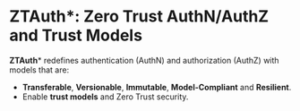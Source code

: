 # ZTAuth*: Zero Trust AuthN/AuthZ and Trust Models

**ZTAuth*** redefines authentication (AuthN) and authorization (AuthZ) with models that are:

- **Transferable**, **Versionable**, **Immutable**, **Model-Compliant** and **Resilient**.
- Enable **trust models** and Zero Trust security.
